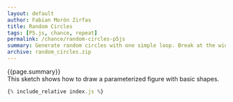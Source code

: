 ```yaml
---
layout: default
author: Fabian Morón Zirfas
title: Random Circles
tags: [P5.js, chance, repeat]
permalink: /chance/random-circles-p5js
summary: Generate random circles with one simple loop. Break at the width of the canvas.
archive: random_circles.zip
---
```


<div class="hero">{{page.summary}}</div>
This sketch shows how to draw a parameterized figure with basic shapes.

<!-- more -->

<div id="sketch"></div>

```js
{% include_relative index.js %}
```

<script type="text/javascript" src="{{site.baseurl}}/assets/js/p5.min.js"></script>
<script type="text/javascript" src="{{site.baseurl}}/{{ page.path | replace:'.md','.js' }}"></script>